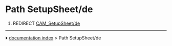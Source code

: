 # Path SetupSheet/de
1.  REDIRECT [CAM_SetupSheet/de](CAM_SetupSheet/de.md)



---
⏵ [documentation index](../README.md) > Path SetupSheet/de

